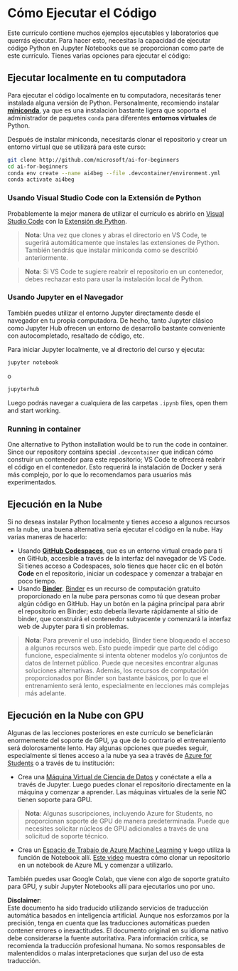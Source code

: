 # Cómo Ejecutar el Código

Este currículo contiene muchos ejemplos ejecutables y laboratorios que querrás ejecutar. Para hacer esto, necesitas la capacidad de ejecutar código Python en Jupyter Notebooks que se proporcionan como parte de este currículo. Tienes varias opciones para ejecutar el código:

## Ejecutar localmente en tu computadora

Para ejecutar el código localmente en tu computadora, necesitarás tener instalada alguna versión de Python. Personalmente, recomiendo instalar **[miniconda](https://conda.io/en/latest/miniconda.html)**, ya que es una instalación bastante ligera que soporta el administrador de paquetes `conda` para diferentes **entornos virtuales** de Python.

Después de instalar miniconda, necesitarás clonar el repositorio y crear un entorno virtual que se utilizará para este curso:

```bash
git clone http://github.com/microsoft/ai-for-beginners
cd ai-for-beginners
conda env create --name ai4beg --file .devcontainer/environment.yml
conda activate ai4beg
```

### Usando Visual Studio Code con la Extensión de Python

Probablemente la mejor manera de utilizar el currículo es abrirlo en [Visual Studio Code](http://code.visualstudio.com/?WT.mc_id=academic-77998-cacaste) con la [Extensión de Python](https://marketplace.visualstudio.com/items?itemName=ms-python.python&WT.mc_id=academic-77998-cacaste).

> **Nota**: Una vez que clones y abras el directorio en VS Code, te sugerirá automáticamente que instales las extensiones de Python. También tendrás que instalar miniconda como se describió anteriormente.

> **Nota**: Si VS Code te sugiere reabrir el repositorio en un contenedor, debes rechazar esto para usar la instalación local de Python.

### Usando Jupyter en el Navegador

También puedes utilizar el entorno Jupyter directamente desde el navegador en tu propia computadora. De hecho, tanto Jupyter clásico como Jupyter Hub ofrecen un entorno de desarrollo bastante conveniente con autocompletado, resaltado de código, etc.

Para iniciar Jupyter localmente, ve al directorio del curso y ejecuta:

```bash
jupyter notebook
```
o
```bash
jupyterhub
```
Luego podrás navegar a cualquiera de las carpetas `.ipynb` files, open them and start working.

### Running in container

One alternative to Python installation would be to run the code in container. Since our repository contains special `.devcontainer` que indican cómo construir un contenedor para este repositorio; VS Code te ofrecerá reabrir el código en el contenedor. Esto requerirá la instalación de Docker y será más complejo, por lo que lo recomendamos para usuarios más experimentados.

## Ejecución en la Nube

Si no deseas instalar Python localmente y tienes acceso a algunos recursos en la nube, una buena alternativa sería ejecutar el código en la nube. Hay varias maneras de hacerlo:

* Usando **[GitHub Codespaces](https://github.com/features/codespaces)**, que es un entorno virtual creado para ti en GitHub, accesible a través de la interfaz del navegador de VS Code. Si tienes acceso a Codespaces, solo tienes que hacer clic en el botón **Code** en el repositorio, iniciar un codespace y comenzar a trabajar en poco tiempo.
* Usando **[Binder](https://mybinder.org/v2/gh/microsoft/ai-for-beginners/HEAD)**. [Binder](https://mybinder.org) es un recurso de computación gratuito proporcionado en la nube para personas como tú que desean probar algún código en GitHub. Hay un botón en la página principal para abrir el repositorio en Binder; esto debería llevarte rápidamente al sitio de binder, que construirá el contenedor subyacente y comenzará la interfaz web de Jupyter para ti sin problemas.

> **Nota**: Para prevenir el uso indebido, Binder tiene bloqueado el acceso a algunos recursos web. Esto puede impedir que parte del código funcione, especialmente si intenta obtener modelos y/o conjuntos de datos de Internet público. Puede que necesites encontrar algunas soluciones alternativas. Además, los recursos de computación proporcionados por Binder son bastante básicos, por lo que el entrenamiento será lento, especialmente en lecciones más complejas más adelante.

## Ejecución en la Nube con GPU

Algunas de las lecciones posteriores en este currículo se beneficiarán enormemente del soporte de GPU, ya que de lo contrario el entrenamiento será dolorosamente lento. Hay algunas opciones que puedes seguir, especialmente si tienes acceso a la nube ya sea a través de [Azure for Students](https://azure.microsoft.com/free/students/?WT.mc_id=academic-77998-cacaste) o a través de tu institución:

* Crea una [Máquina Virtual de Ciencia de Datos](https://docs.microsoft.com/learn/modules/intro-to-azure-data-science-virtual-machine/?WT.mc_id=academic-77998-cacaste) y conéctate a ella a través de Jupyter. Luego puedes clonar el repositorio directamente en la máquina y comenzar a aprender. Las máquinas virtuales de la serie NC tienen soporte para GPU.

> **Nota**: Algunas suscripciones, incluyendo Azure for Students, no proporcionan soporte de GPU de manera predeterminada. Puede que necesites solicitar núcleos de GPU adicionales a través de una solicitud de soporte técnico.

* Crea un [Espacio de Trabajo de Azure Machine Learning](https://azure.microsoft.com/services/machine-learning/?WT.mc_id=academic-77998-cacaste) y luego utiliza la función de Notebook allí. [Este video](https://azure-for-academics.github.io/quickstart/azureml-papers/) muestra cómo clonar un repositorio en un notebook de Azure ML y comenzar a utilizarlo.

También puedes usar Google Colab, que viene con algo de soporte gratuito para GPU, y subir Jupyter Notebooks allí para ejecutarlos uno por uno.

**Disclaimer**:  
Este documento ha sido traducido utilizando servicios de traducción automática basados en inteligencia artificial. Aunque nos esforzamos por la precisión, tenga en cuenta que las traducciones automáticas pueden contener errores o inexactitudes. El documento original en su idioma nativo debe considerarse la fuente autoritativa. Para información crítica, se recomienda la traducción profesional humana. No somos responsables de malentendidos o malas interpretaciones que surjan del uso de esta traducción.